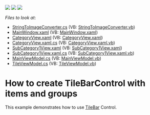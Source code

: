 <!-- default badges list -->
![](https://img.shields.io/endpoint?url=https://codecentral.devexpress.com/api/v1/VersionRange/128659427/17.2.5%2B)
[![](https://img.shields.io/badge/Open_in_DevExpress_Support_Center-FF7200?style=flat-square&logo=DevExpress&logoColor=white)](https://supportcenter.devexpress.com/ticket/details/T601136)
[![](https://img.shields.io/badge/📖_How_to_use_DevExpress_Examples-e9f6fc?style=flat-square)](https://docs.devexpress.com/GeneralInformation/403183)
<!-- default badges end -->
<!-- default file list -->
*Files to look at*:

* [StringToImageConverter.cs](./CS/DXSample/Converter/StringToImageConverter.cs) (VB: [StringToImageConverter.vb](./VB/DXSample/Converter/StringToImageConverter.vb))
* [MainWindow.xaml](./CS/DXSample/MainWindow.xaml) (VB: [MainWindow.xaml](./VB/DXSample/MainWindow.xaml))
* [CategoryView.xaml](./CS/DXSample/View/CategoryView.xaml) (VB: [CategoryView.xaml](./VB/DXSample/View/CategoryView.xaml))
* [CategoryView.xaml.cs](./CS/DXSample/View/CategoryView.xaml.cs) (VB: [CategoryView.xaml.vb](./VB/DXSample/View/CategoryView.xaml.vb))
* [SubCategory1View.xaml](./CS/DXSample/View/SubCategory1View.xaml) (VB: [SubCategory1View.xaml](./VB/DXSample/View/SubCategory1View.xaml))
* [SubCategory1View.xaml.cs](./CS/DXSample/View/SubCategory1View.xaml.cs) (VB: [SubCategory1View.xaml.vb](./VB/DXSample/View/SubCategory1View.xaml.vb))
* [MainViewModel.cs](./CS/DXSample/ViewModel/MainViewModel.cs) (VB: [MainViewModel.vb](./VB/DXSample/ViewModel/MainViewModel.vb))
* [TileViewModel.cs](./CS/DXSample/ViewModel/TileViewModel.cs) (VB: [TileViewModel.vb](./VB/DXSample/ViewModel/TileViewModel.vb))
<!-- default file list end -->
# How to create TileBarControl with items and groups


<p>This example demonstrates how to use <a href="https://documentation.devexpress.com/WPF/115595/Controls-and-Libraries/Navigation-Controls/Tile-Bar">TileBar</a> Control. </p>

<br/>



